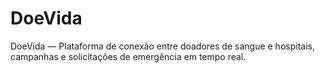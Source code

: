 # DoeVida
DoeVida — Plataforma de conexão entre doadores de sangue e hospitais, campanhas e solicitações de emergência em tempo real.

